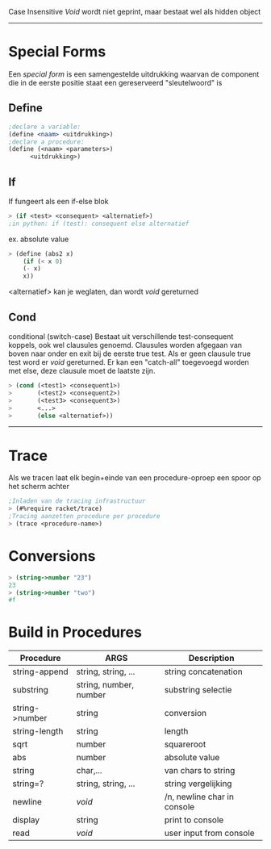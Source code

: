 Case Insensitive
_Void_ wordt niet geprint, maar bestaat wel als hidden object

---
# Special Forms
Een _special form_ is een samengestelde uitdrukking waarvan de component die in de eerste positie staat een gereserveerd "sleutelwoord" is
## Define
```scheme
;declare a variable:
(define <naam> <uitdrukking>)
;declare a procedure:
(define (<naam> <parameters>)
	  <uitdrukking>)
```
## If
If fungeert als een if-else blok
```scheme
> (if <test> <consequent> <alternatief>)
;in python: if (test): consequent else alternatief
```
ex. absolute value
```scheme
> (define (abs2 x)
  	(if (< x 0)
 	(- x)
 	x))
```
\<alternatief> kan je weglaten, dan wordt _void_ gereturned
## Cond
conditional (switch-case)
Bestaat uit verschillende test-consequent koppels, ook wel clausules genoemd.
Clausules worden afgegaan van boven naar onder en exit bij de eerste true test.
Als er geen clausule true test word er _void_ gereturned.
Er kan een "catch-all" toegevoegd worden met else, deze clausule moet de laatste zijn.
```scheme
> (cond (<test1> <consequent1>)
> 		(<test2> <consequent2>)
> 		(<test3> <consequent3>)
> 		<...>
> 		(else <alternatief>))
```

---
# Trace
Als we tracen laat elk begin+einde van een procedure-oproep een spoor op het scherm achter
```scheme
;Inladen van de tracing infrastructuur
> (#%require racket/trace)
;Tracing aanzetten procedure per procedure
> (trace <procedure-name>)
```

# Conversions
```scheme
> (string->number "23")
23
> (string->number "two")
#f
```

# Build in Procedures

| Procedure      | ARGS                   | Description                 |
| -------------- | ---------------------- | --------------------------- |
| string-append  | string, string, ...    | string concatenation        |
| substring      | string, number, number | substring selectie          |
| string->number | string                 | conversion                  |
| string-length  | string                 | length                      |
| sqrt           | number                 | squareroot                  |
| abs            | number                 | absolute value              |
| string         | char,...               | van chars to string         |
| string=?       | string, string, ...    | string vergelijking         |
| newline        | _void_                 | /n, newline char in console |
| display        | string                 | print to console            |
| read           | _void_                 | user input from console     |

